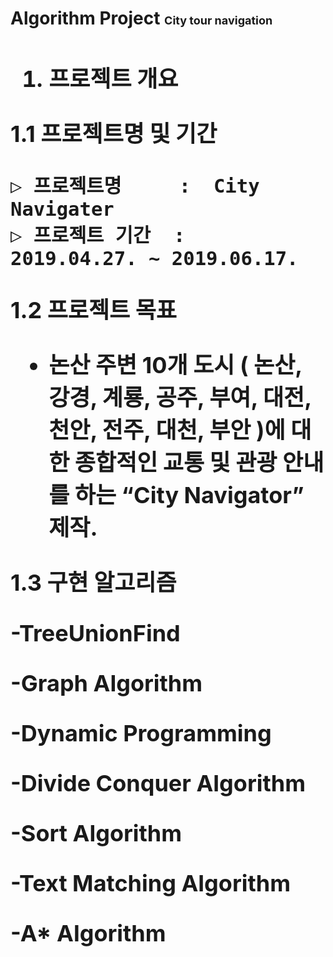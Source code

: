 <h1> Algorithm Project <span style="font-size:18px;">City tour navigation <span><h1>


  

1. 프로젝트 개요

  1.1 프로젝트명 및 기간
  
    ▷ 프로젝트명     :  City Navigater
    ▷ 프로젝트 기간  :  2019.04.27. ~ 2019.06.17. 

  1.2 프로젝트 목표
  
   - 논산 주변 10개 도시 ( 논산, 강경, 계룡, 공주, 부여, 대전, 천안, 전주, 대천, 부안 )에
   대한 종합적인 교통 및 관광 안내를 하는 “City Navigator” 제작.


  1.3 구현 알고리즘
   
   -TreeUnionFind
   
   -Graph Algorithm
   
   -Dynamic Programming 
   
   -Divide Conquer Algorithm
   
   -Sort Algorithm
  
   -Text Matching Algorithm
   
   -A* Algorithm
